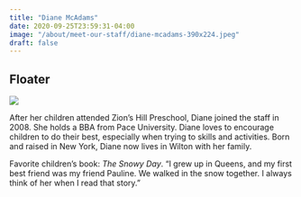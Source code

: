 ```yaml
---
title: "Diane McAdams"
date: 2020-09-25T23:59:31-04:00
image: "/about/meet-our-staff/diane-mcadams-390x224.jpeg"
draft: false
---
```


## Floater

![](/about/meet-our-staff/diane-mcadams-150x150.jpeg)

After her children attended Zion’s Hill Preschool, Diane joined the staff in 2008. She holds a BBA from Pace University. Diane loves to encourage children to do their best, especially when trying to skills and activities. Born and raised in New York, Diane now lives in Wilton with her family.

Favorite children’s book: *The Snowy Day*. “I grew up in Queens, and my first best friend was my friend Pauline. We walked in the snow together. I always think of her when I read that story.”
